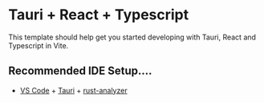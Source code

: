 # Tauri + React + Typescript

This template should help get you started developing with Tauri, React and Typescript in Vite.

## Recommended IDE Setup....

- [VS Code](https://code.visualstudio.com/) + [Tauri](https://marketplace.visualstudio.com/items?itemName=tauri-apps.tauri-vscode) + [rust-analyzer](https://marketplace.visualstudio.com/items?itemName=rust-lang.rust-analyzer)
